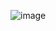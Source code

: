 ![image](https://user-images.githubusercontent.com/84061081/121543621-06774a00-ca44-11eb-963d-a7ef09292ec5.png)

